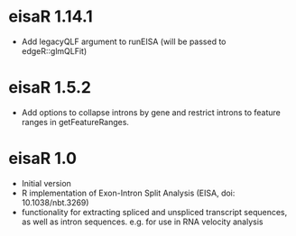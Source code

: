 # eisaR 1.14.1

* Add legacyQLF argument to runEISA (will be passed to edgeR::glmQLFit)

# eisaR 1.5.2

* Add options to collapse introns by gene and restrict introns to feature ranges in getFeatureRanges.

# eisaR 1.0

* Initial version  
* R implementation of Exon-Intron Split Analysis (EISA, doi: 10.1038/nbt.3269)  
* functionality for extracting spliced and unspliced transcript sequences,
  as well as intron sequences. e.g. for use in RNA velocity analysis
